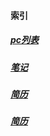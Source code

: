 #### 索引
##### [pc列表](/table-pc)
##### [笔记](/note)
<!-- ##### [测试](/test) -->
##### [简历](/resume)
##### [简历](/xmind)